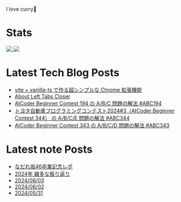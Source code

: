 I love curry🍛

# Stats

<a href="https://github.com/anuraghazra/github-readme-stats">
  <img align="top" src="https://github-readme-stats.vercel.app/api/?username=michimani&show_icons=true&title_color=fff&icon_color=8B949E&text_color=8B949E&bg_color=0D1117&hide_border=true" />
</a>
<a href="https://github.com/anuraghazra/github-readme-stats">
  <img align="top" src="https://github-readme-stats.vercel.app/api/top-langs/?username=michimani&title_color=fff&icon_color=8B949E&text_color=8B949E&bg_color=0D1117&hide_border=true&hide=html&layout=donut&langs_count=6" />
</a>

# Latest Tech Blog Posts
<!-- BLOG-POST-LIST:START -->
- [vite + vanilla-ts で作る超シンプルな Chrome 拡張機能](https://michimani.net/post/programming-simple-chrome-ex-with-vite-vanilla-ts/)
- [About Left Tabs Closer](https://michimani.net/projects/left-tabs-closer/about/)
- [AtCoder Beginner Contest 194 の A/B/C 問題の解法 #ABC194](https://michimani.net/post/programming-atcoder-beginner-contest-194-abc/)
- [トヨタ自動車プログラミングコンテスト2024#3（AtCoder Beginner Contest 344） の A/B/C/E 問題の解法 #ABC344](https://michimani.net/post/programming-atcoder-beginner-contest-344-abce/)
- [AtCoder Beginner Contest 343 の A/B/C/D 問題の解法 #ABC343](https://michimani.net/post/programming-atcoder-beginner-contest-343-abcd/)
<!-- BLOG-POST-LIST:END -->

# Latest note Posts
<!-- NOTE-POST-LIST:START -->
- [なだれ坂46卒業記念レポ](https://note.com/michimani/n/n44cd612465a9)
- [2024年 雑多な振り返り](https://note.com/michimani/n/nf454da990ad5)
- [2024/06/03](https://note.com/michimani/n/n894776b45ce7)
- [2024/06/02](https://note.com/michimani/n/n7a3a28c349eb)
- [2024/05/31](https://note.com/michimani/n/nb2ecde8211f5)
<!-- NOTE-POST-LIST:END -->